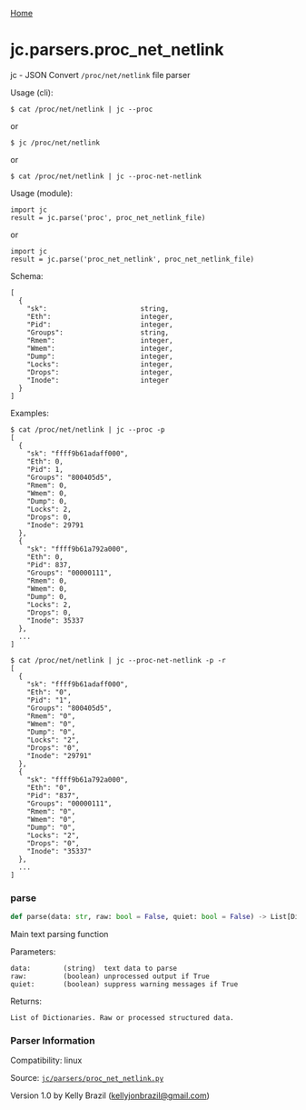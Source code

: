 [Home](https://kellyjonbrazil.github.io/jc/)
<a id="jc.parsers.proc_net_netlink"></a>

# jc.parsers.proc_net_netlink

jc - JSON Convert `/proc/net/netlink` file parser

Usage (cli):

    $ cat /proc/net/netlink | jc --proc

or

    $ jc /proc/net/netlink

or

    $ cat /proc/net/netlink | jc --proc-net-netlink

Usage (module):

    import jc
    result = jc.parse('proc', proc_net_netlink_file)

or

    import jc
    result = jc.parse('proc_net_netlink', proc_net_netlink_file)

Schema:

    [
      {
        "sk":                       string,
        "Eth":                      integer,
        "Pid":                      integer,
        "Groups":                   string,
        "Rmem":                     integer,
        "Wmem":                     integer,
        "Dump":                     integer,
        "Locks":                    integer,
        "Drops":                    integer,
        "Inode":                    integer
      }
    ]

Examples:

    $ cat /proc/net/netlink | jc --proc -p
    [
      {
        "sk": "ffff9b61adaff000",
        "Eth": 0,
        "Pid": 1,
        "Groups": "800405d5",
        "Rmem": 0,
        "Wmem": 0,
        "Dump": 0,
        "Locks": 2,
        "Drops": 0,
        "Inode": 29791
      },
      {
        "sk": "ffff9b61a792a000",
        "Eth": 0,
        "Pid": 837,
        "Groups": "00000111",
        "Rmem": 0,
        "Wmem": 0,
        "Dump": 0,
        "Locks": 2,
        "Drops": 0,
        "Inode": 35337
      },
      ...
    ]

    $ cat /proc/net/netlink | jc --proc-net-netlink -p -r
    [
      {
        "sk": "ffff9b61adaff000",
        "Eth": "0",
        "Pid": "1",
        "Groups": "800405d5",
        "Rmem": "0",
        "Wmem": "0",
        "Dump": "0",
        "Locks": "2",
        "Drops": "0",
        "Inode": "29791"
      },
      {
        "sk": "ffff9b61a792a000",
        "Eth": "0",
        "Pid": "837",
        "Groups": "00000111",
        "Rmem": "0",
        "Wmem": "0",
        "Dump": "0",
        "Locks": "2",
        "Drops": "0",
        "Inode": "35337"
      },
      ...
    ]

<a id="jc.parsers.proc_net_netlink.parse"></a>

### parse

```python
def parse(data: str, raw: bool = False, quiet: bool = False) -> List[Dict]
```

Main text parsing function

Parameters:

    data:        (string)  text data to parse
    raw:         (boolean) unprocessed output if True
    quiet:       (boolean) suppress warning messages if True

Returns:

    List of Dictionaries. Raw or processed structured data.

### Parser Information
Compatibility:  linux

Source: [`jc/parsers/proc_net_netlink.py`](https://github.com/kellyjonbrazil/jc/blob/master/jc/parsers/proc_net_netlink.py)

Version 1.0 by Kelly Brazil (kellyjonbrazil@gmail.com)

